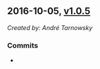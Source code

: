 ## 2016-10-05, [v1.0.5](https://github.com/lotterfriends/my-test-repo/releases/tag/1.0.5)

*Created by: André Tarnowsky*

### Commits
  - 
